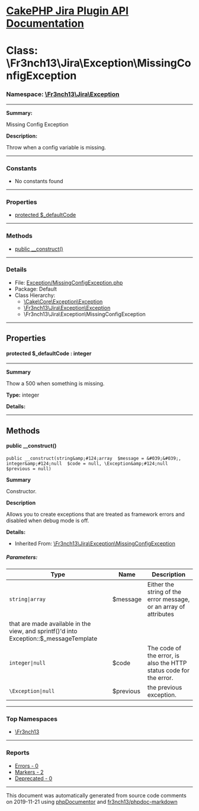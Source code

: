 # [CakePHP Jira Plugin API Documentation](../home)

# Class: \Fr3nch13\Jira\Exception\MissingConfigException
### Namespace: [\Fr3nch13\Jira\Exception](../namespaces/Fr3nch13.Jira.Exception)
---
**Summary:**

Missing Config Exception

**Description:**

Throw when a config variable is missing.

---
### Constants
* No constants found
---
### Properties
* [protected $_defaultCode](../classes/Fr3nch13.Jira.Exception.MissingConfigException#property__defaultCode)
---
### Methods
* [public __construct()](../classes/Fr3nch13.Jira.Exception.MissingConfigException#method___construct)
---
### Details
* File: [Exception/MissingConfigException.php](../files/Exception.MissingConfigException)
* Package: Default
* Class Hierarchy:  
  * [\Cake\Core\Exception\Exception]()
  * [\Fr3nch13\Jira\Exception\Exception](../classes/Fr3nch13.Jira.Exception.Exception)
  * \Fr3nch13\Jira\Exception\MissingConfigException
---
## Properties
<a name="property__defaultCode"></a>
#### protected $_defaultCode : integer
---
**Summary**

Thow a 500 when something is missing.

**Type:** integer

**Details:**



---
## Methods
<a name="method___construct" class="anchor"></a>
#### public __construct() 

```
public __construct(string&amp;#124;array  $message = &#039;&#039;, integer&amp;#124;null  $code = null, \Exception&amp;#124;null  $previous = null) 
```

**Summary**

Constructor.

**Description**

Allows you to create exceptions that are treated as framework errors and disabled
when debug mode is off.

**Details:**
* Inherited From: [\Fr3nch13\Jira\Exception\MissingConfigException](../classes/Fr3nch13.Jira.Exception.MissingConfigException)
##### Parameters:
| Type | Name | Description |
| ---- | ---- | ----------- |
| <code>string&#124;array</code> | $message  | Either the string of the error message, or an array of attributes
  that are made available in the view, and sprintf()'d into Exception::$_messageTemplate |
| <code>integer&#124;null</code> | $code  | The code of the error, is also the HTTP status code for the error. |
| <code>\Exception&#124;null</code> | $previous  | the previous exception. |





---

### Top Namespaces

* [\Fr3nch13](../namespaces/Fr3nch13)

---

### Reports
* [Errors - 0](../reports/errors)
* [Markers - 2](../reports/markers)
* [Deprecated - 0](../reports/deprecated)

---

This document was automatically generated from source code comments on 2019-11-21 using [phpDocumentor](http://www.phpdoc.org/) and [fr3nch13/phpdoc-markdown](https://github.com/fr3nch13/phpdoc-markdown)
